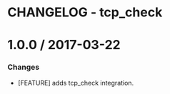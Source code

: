 # CHANGELOG - tcp_check

1.0.0 / 2017-03-22
==================

### Changes

* [FEATURE] adds tcp_check integration.
